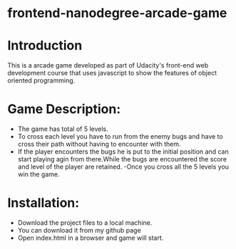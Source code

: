 frontend-nanodegree-arcade-game
===============================

# Introduction

This is a arcade game developed as part of Udacity's front-end web development course that uses javascript to show the features of object oriented programming.

# Game Description:

- The game has total of 5 levels.
- To cross each level you have to run from the enemy bugs and have to cross their path without having to encounter with them.
- If the player encounters the bugs he is put to the initial position and can start playing agin from there.While the bugs are encountered the score and level of the player are retained.
-Once you cross all the 5 levels you win the game.

# Installation:

- Download the project files to a local machine.
- You can download it from my github page
- Open index.html in a browser and game will start.





